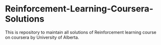# Reinforcement-Learning-Coursera-Solutions
This is repository to maintain all solutions of Reinforcement learning course on coursera by University of Alberta.